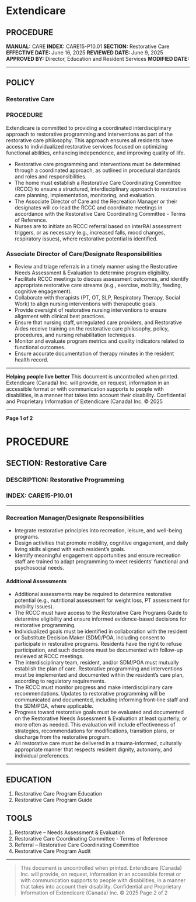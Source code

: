 # Extendicare

## PROCEDURE

**MANUAL:** CARE
**INDEX:** CARE15-P10.01
**SECTION:** Restorative Care
**EFFECTIVE DATE:** June 16, 2025
**REVIEWED DATE:** June 9, 2025
**APPROVED BY:** Director, Education and Resident Services
**MODIFIED DATE:**

----

## POLICY

### Restorative Care

### PROCEDURE

Extendicare is committed to providing a coordinated interdisciplinary approach to restorative programming and interventions as part of the restorative care philosophy. This approach ensures all residents have access to individualized restorative services focused on optimizing functional abilities, enhancing independence, and improving quality of life.

- Restorative care programming and interventions must be determined through a coordinated approach, as outlined in procedural standards and roles and responsibilities.
- The home must establish a Restorative Care Coordinating Committee (RCCC) to ensure a structured, interdisciplinary approach to restorative care planning, implementation, monitoring, and evaluation.
- The Associate Director of Care and the Recreation Manager or their designates will co-lead the RCCC and coordinate meetings in accordance with the Restorative Care Coordinating Committee - Terms of Reference.
- Nurses are to initiate an RCCC referral based on interRAI assessment triggers, or as necessary (e.g., increased falls, mood changes, respiratory issues), where restorative potential is identified.

### Associate Director of Care/Designate Responsibilities

- Review and triage referrals in a timely manner using the Restorative Needs Assessment & Evaluation to determine program eligibility.
- Facilitate RCCC meetings to discuss assessment outcomes, and identify appropriate restorative care streams (e.g., exercise, mobility, feeding, cognitive engagement).
- Collaborate with therapists (PT, OT, SLP, Respiratory Therapy, Social Work) to align nursing interventions with therapeutic goals.
- Provide oversight of restorative nursing interventions to ensure alignment with clinical best practices.
- Ensure that nursing staff, unregulated care providers, and Restorative Aides receive training on the restorative care philosophy, policy, procedures, and nursing rehabilitation techniques.
- Monitor and evaluate program metrics and quality indicators related to functional outcomes.
- Ensure accurate documentation of therapy minutes in the resident health record.

----

**Helping people live better**
This document is uncontrolled when printed.
Extendicare (Canada) Inc. will provide, on request, information in an accessible format or with communication supports to people with disabilities, in a manner that takes into account their disability. Confidential and Proprietary Information of Extendicare (Canada) Inc. © 2025

----

**Page 1 of 2**

# PROCEDURE

## SECTION: Restorative Care
### DESCRIPTION: Restorative Programming
### INDEX: CARE15-P10.01

----

### Recreation Manager/Designate Responsibilities

- Integrate restorative principles into recreation, leisure, and well-being programs.
- Design activities that promote mobility, cognitive engagement, and daily living skills aligned with each resident’s goals.
- Identify meaningful engagement opportunities and ensure recreation staff are trained to adapt programming to meet residents’ functional and psychosocial needs.

#### Additional Assessments
- Additional assessments may be required to determine restorative potential (e.g., nutritional assessment for weight loss, PT assessment for mobility issues).
- The RCCC must have access to the Restorative Care Programs Guide to determine eligibility and ensure informed evidence-based decisions for restorative programming.
- Individualized goals must be identified in collaboration with the resident or Substitute Decision Maker (SDM)/POA, including consent to participate in restorative programs. Residents have the right to refuse participation, and such decisions must be documented with follow-up reviewed at RCCC meetings.
- The interdisciplinary team, resident, and/or SDM/POA must mutually establish the plan of care. Restorative programming and interventions must be implemented and documented within the resident’s care plan, according to regulatory requirements.
- The RCCC must monitor progress and make interdisciplinary care recommendations. Updates to restorative programming will be communicated and documented, including informing front-line staff and the SDM/POA, where applicable.
- Progress toward restorative goals must be evaluated and documented on the Restorative Needs Assessment & Evaluation at least quarterly, or more often as needed. This evaluation will include effectiveness of strategies, recommendations for modifications, transition plans, or discharge from the restorative program.
- All restorative care must be delivered in a trauma-informed, culturally appropriate manner that respects resident dignity, autonomy, and individual preferences.

----

## EDUCATION
1. Restorative Care Program Education
2. Restorative Care Program Guide

## TOOLS
1. Restorative – Needs Assessment & Evaluation
2. Restorative Care Coordinating Committee - Terms of Reference
3. Referral – Restorative Care Coordinating Committee
4. Restorative Care Program Audit

----

> This document is uncontrolled when printed.
> Extendicare (Canada) Inc. will provide, on request, information in an accessible format or with communication supports to people with disabilities, in a manner that takes into account their disability. Confidential and Proprietary Information of Extendicare (Canada) Inc. © 2025
> Page 2 of 2